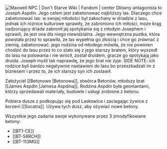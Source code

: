 
![Maxwell NPC | Don't Starve Wiki | Fandom | center ](https://lh7-us.googleusercontent.com/jSKNRch3c3lFA6kLnG3TXvA1vmdPg608yc8WxXAS76tHM0lH9oqZWHV1hlu8tVdAFwRj0iFqsvHlH13FPiNDC3YZ8cSO5vIzqzNwkbv5P5ah9I-vHpB-SoXrSfjddxxVw19RyFs5Sz56hnCZngFXyw0) 
Główny antagonista to Joseph Aspdin. Jego celem jest zabetonować najbliższy las. 
Dlaczego chce zabetonować las:
w swojej młodości był zakochany w driadzie z lasu, jednak ich różnice kulturowe sprawiły, że zabroniono ich miłości, może krąg nadzorujący driade zabronił jej spotykania się z młodym Josephem i sprawili, że jest ona dla niego niewidzialna. Jego wewnętrzna pustka, która powstała przez to sprawiła, że las wypełnia go złością i chce go zrównać z ziemią, zabetonować. 
jego rodzina od młodego mówiła, że nie powinien chodzić do lasu przez to co stało się z jego starszy bratem, który wyszedł do lasu na polowania i nie wrócił, został druidem, gracze go spotykają jako druida. Joseph myśli tak naprawdę, że jego brat nie żyje. 
SIDE NOTE: ich rodzice byli bardzo negatywnie nastawieni do lasu bo przeszkadzali im z biznesem i przez to, że ich starszy syn ich zostawił. 


Założyciel [[Betonowo |Betonowa]], stwórca Betonów, młodszy brat [[James Aspdin |Jamesa Aspdina]]. Rodzina Aspdin była geomantami, którzy sprzedawali materiały, budowle i usługi zrobione z betonu. 


Pobiera dusze z podkopując się pod Laskowice i zaciagając żywice z korzeni [[Socatra]]. Używa tych dusz, aby ożywiać nowe betony.

Wszystkie jego zadania swoje wykonywane przez 3 zmodyfikowane betony:
- [[BT1-CE]]
- [[BT-58RCH]]
- [[BT-113MG]]

